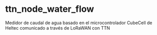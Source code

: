 # ttn_node_water_flow
Medidor de caudal de agua basado en el microcontrolador CubeCell de Heltec comunicado a través de LoRaWAN con TTN
